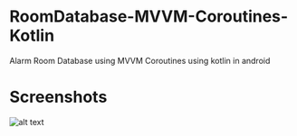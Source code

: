 # RoomDatabase-MVVM-Coroutines-Kotlin
Alarm Room Database using MVVM Coroutines using kotlin in android

# Screenshots
![alt text](https://github.com/myaqoob7/RoomDatabase-MVVM-Coroutines-Kotlin/blob/main/Screenshots/Screenshot.png?raw=true)
